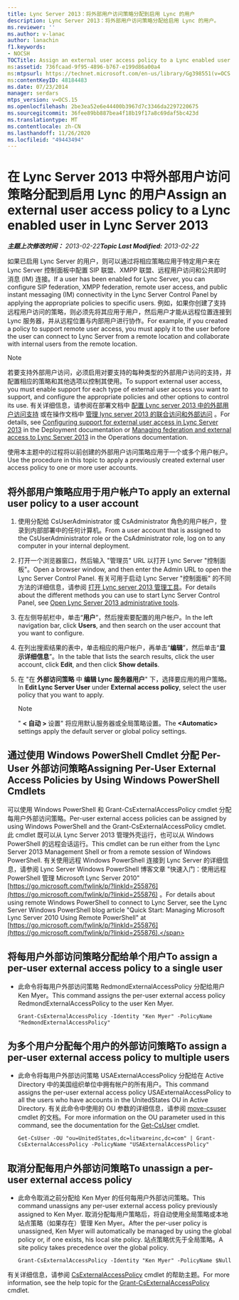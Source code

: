 ```yaml
---
title: Lync Server 2013：将外部用户访问策略分配到启用 Lync 的用户
description: Lync Server 2013：将外部用户访问策略分配给启用 Lync 的用户。
ms.reviewer: ''
ms.author: v-lanac
author: lanachin
f1.keywords:
- NOCSH
TOCTitle: Assign an external user access policy to a Lync enabled user
ms:assetid: 736fcaad-9f95-4896-b767-e199d86a00a4
ms:mtpsurl: https://technet.microsoft.com/en-us/library/Gg398551(v=OCS.15)
ms:contentKeyID: 48184483
ms.date: 07/23/2014
manager: serdars
mtps_version: v=OCS.15
ms.openlocfilehash: 2be3ea52e6e44400b3967d7c3346da2297220675
ms.sourcegitcommit: 36fee89bb887bea4f18b19f17a8c69daf5bc423d
ms.translationtype: MT
ms.contentlocale: zh-CN
ms.lasthandoff: 11/26/2020
ms.locfileid: "49443494"
---
```

# <a name="assign-an-external-user-access-policy-to-a-lync-enabled-user-in-lync-server-2013"></a><span data-ttu-id="253a8-103">在 Lync Server 2013 中将外部用户访问策略分配到启用 Lync 的用户</span><span class="sxs-lookup"><span data-stu-id="253a8-103">Assign an external user access policy to a Lync enabled user in Lync Server 2013</span></span>

<div data-xmlns="http://www.w3.org/1999/xhtml">

<div class="topic" data-xmlns="http://www.w3.org/1999/xhtml" data-msxsl="urn:schemas-microsoft-com:xslt" data-cs="https://msdn.microsoft.com/">

<div data-asp="https://msdn2.microsoft.com/asp">



</div>

<div id="mainSection">

<div id="mainBody"><span data-ttu-id="253a8-104">

<span> </span></span><span class="sxs-lookup"><span data-stu-id="253a8-104">

<span> </span></span></span>

<span data-ttu-id="253a8-105">_**主题上次修改时间：** 2013-02-22_</span><span class="sxs-lookup"><span data-stu-id="253a8-105">_**Topic Last Modified:** 2013-02-22_</span></span>

<span data-ttu-id="253a8-106">如果已启用 Lync Server 的用户，则可以通过将相应策略应用于特定用户来在 Lync Server 控制面板中配置 SIP 联盟、XMPP 联盟、远程用户访问和公共即时消息 (IM) 连接。</span><span class="sxs-lookup"><span data-stu-id="253a8-106">If a user has been enabled for Lync Server, you can configure SIP federation, XMPP federation, remote user access, and public instant messaging (IM) connectivity in the Lync Server Control Panel by applying the appropriate policies to specific users.</span></span> <span data-ttu-id="253a8-107">例如，如果你创建了支持远程用户访问的策略，则必须先将其应用于用户，然后用户才能从远程位置连接到 Lync 服务器，并从远程位置与内部用户进行协作。</span><span class="sxs-lookup"><span data-stu-id="253a8-107">For example, if you created a policy to support remote user access, you must apply it to the user before the user can connect to Lync Server from a remote location and collaborate with internal users from the remote location.</span></span>

<div>


> [!NOTE]  
> <span data-ttu-id="253a8-108">若要支持外部用户访问，必须启用对要支持的每种类型的外部用户访问的支持，并配置相应的策略和其他选项以控制其使用。</span><span class="sxs-lookup"><span data-stu-id="253a8-108">To support external user access, you must enable support for each type of external user access you want to support, and configure the appropriate policies and other options to control its use.</span></span> <span data-ttu-id="253a8-109">有关详细信息，请参阅在部署文档中 <A href="lync-server-2013-configuring-support-for-external-user-access.md">配置 Lync server 2013 中的外部用户访问支持</A> 或在操作文档中 <A href="lync-server-2013-managing-federation-and-external-access-to-lync-server-2013.md">管理 lync server 2013 的联合访问和外部访问</A> 。</span><span class="sxs-lookup"><span data-stu-id="253a8-109">For details, see <A href="lync-server-2013-configuring-support-for-external-user-access.md">Configuring support for external user access in Lync Server 2013</A> in the Deployment documentation or <A href="lync-server-2013-managing-federation-and-external-access-to-lync-server-2013.md">Managing federation and external access to Lync Server 2013</A> in the Operations documentation.</span></span>



</div>

<span data-ttu-id="253a8-110">使用本主题中的过程将以前创建的外部用户访问策略应用于一个或多个用户帐户。</span><span class="sxs-lookup"><span data-stu-id="253a8-110">Use the procedure in this topic to apply a previously created external user access policy to one or more user accounts.</span></span>

<div>

## <a name="to-apply-an-external-user-policy-to-a-user-account"></a><span data-ttu-id="253a8-111">将外部用户策略应用于用户帐户</span><span class="sxs-lookup"><span data-stu-id="253a8-111">To apply an external user policy to a user account</span></span>

1.  <span data-ttu-id="253a8-112">使用分配给 CsUserAdministrator 或 CsAdministrator 角色的用户帐户，登录到内部部署中的任何计算机。</span><span class="sxs-lookup"><span data-stu-id="253a8-112">From a user account that is assigned to the CsUserAdministrator role or the CsAdministrator role, log on to any computer in your internal deployment.</span></span>

2.  <span data-ttu-id="253a8-113">打开一个浏览器窗口，然后输入 "管理员" URL 以打开 Lync Server "控制面板"。</span><span class="sxs-lookup"><span data-stu-id="253a8-113">Open a browser window, and then enter the Admin URL to open the Lync Server Control Panel.</span></span> <span data-ttu-id="253a8-114">有关可用于启动 Lync Server "控制面板" 的不同方法的详细信息，请参阅 [打开 Lync server 2013 管理工具](lync-server-2013-open-lync-server-administrative-tools.md)。</span><span class="sxs-lookup"><span data-stu-id="253a8-114">For details about the different methods you can use to start Lync Server Control Panel, see [Open Lync Server 2013 administrative tools](lync-server-2013-open-lync-server-administrative-tools.md).</span></span>

3.  <span data-ttu-id="253a8-115">在左侧导航栏中，单击“**用户**”，然后搜索要配置的用户帐户。</span><span class="sxs-lookup"><span data-stu-id="253a8-115">In the left navigation bar, click **Users**, and then search on the user account that you want to configure.</span></span>

4.  <span data-ttu-id="253a8-116">在列出搜索结果的表中，单击相应的用户帐户，再单击“**编辑**”，然后单击“**显示详细信息**”。</span><span class="sxs-lookup"><span data-stu-id="253a8-116">In the table that lists the search results, click the user account, click **Edit**, and then click **Show details**.</span></span>

5.  <span data-ttu-id="253a8-117">在 "在 **外部访问策略** 中 **编辑 Lync 服务器用户**" 下，选择要应用的用户策略。</span><span class="sxs-lookup"><span data-stu-id="253a8-117">In **Edit Lync Server User** under **External access policy**, select the user policy that you want to apply.</span></span>
    
    <div>
    

    > [!NOTE]  
    > <span data-ttu-id="253a8-118">" <STRONG> &lt; 自动 &gt; </STRONG>设置" 将应用默认服务器或全局策略设置。</span><span class="sxs-lookup"><span data-stu-id="253a8-118">The <STRONG>&lt;Automatic&gt;</STRONG> settings apply the default server or global policy settings.</span></span>

    
    </div>

</div>

<div>

## <a name="assigning-per-user-external-access-policies-by-using-windows-powershell-cmdlets"></a><span data-ttu-id="253a8-119">通过使用 Windows PowerShell Cmdlet 分配 Per-User 外部访问策略</span><span class="sxs-lookup"><span data-stu-id="253a8-119">Assigning Per-User External Access Policies by Using Windows PowerShell Cmdlets</span></span>

<span data-ttu-id="253a8-120">可以使用 Windows PowerShell 和 Grant-CsExternalAccessPolicy cmdlet 分配每用户外部访问策略。</span><span class="sxs-lookup"><span data-stu-id="253a8-120">Per-user external access policies can be assigned by using Windows PowerShell and the Grant-CsExternalAccessPolicy cmdlet.</span></span> <span data-ttu-id="253a8-121">此 cmdlet 既可以从 Lync Server 2013 管理外壳运行，也可以从 Windows PowerShell 的远程会话运行。</span><span class="sxs-lookup"><span data-stu-id="253a8-121">This cmdlet can be run either from the Lync Server 2013 Management Shell or from a remote session of Windows PowerShell.</span></span> <span data-ttu-id="253a8-122">有关使用远程 Windows PowerShell 连接到 Lync Server 的详细信息，请参阅 Lync Server Windows PowerShell 博客文章 "快速入门：使用远程 PowerShell 管理 Microsoft Lync Server 2010" [https://go.microsoft.com/fwlink/p/?linkId=255876](https://go.microsoft.com/fwlink/p/?linkid=255876) 。</span><span class="sxs-lookup"><span data-stu-id="253a8-122">For details about using remote Windows PowerShell to connect to Lync Server, see the Lync Server Windows PowerShell blog article "Quick Start: Managing Microsoft Lync Server 2010 Using Remote PowerShell" at [https://go.microsoft.com/fwlink/p/?linkId=255876](https://go.microsoft.com/fwlink/p/?linkid=255876).</span></span>

<div>

## <a name="to-assign-a-per-user-external-access-policy-to-a-single-user"></a><span data-ttu-id="253a8-123">将每用户外部访问策略分配给单个用户</span><span class="sxs-lookup"><span data-stu-id="253a8-123">To assign a per-user external access policy to a single user</span></span>

  - <span data-ttu-id="253a8-124">此命令将每用户外部访问策略 RedmondExternalAccessPolicy 分配给用户 Ken Myer。</span><span class="sxs-lookup"><span data-stu-id="253a8-124">This command assigns the per-user external access policy RedmondExternalAccessPolicy to the user Ken Myer.</span></span>
    
        Grant-CsExternalAccessPolicy -Identity "Ken Myer" -PolicyName "RedmondExternalAccessPolicy"

</div>

<div>

## <a name="to-assign-a-per-user-external-access-policy-to-multiple-users"></a><span data-ttu-id="253a8-125">为多个用户分配每个用户的外部访问策略</span><span class="sxs-lookup"><span data-stu-id="253a8-125">To assign a per-user external access policy to multiple users</span></span>

  - <span data-ttu-id="253a8-126">此命令将每用户外部访问策略 USAExternalAccessPolicy 分配给在 Active Directory 中的美国组织单位中拥有帐户的所有用户。</span><span class="sxs-lookup"><span data-stu-id="253a8-126">This command assigns the per-user external access policy USAExternalAccessPolicy to all the users who have accounts in the UnitedStates OU in Active Directory.</span></span> <span data-ttu-id="253a8-127">有关此命令中使用的 OU 参数的详细信息，请参阅 [move-csuser](https://docs.microsoft.com/powershell/module/skype/Get-CsUser) cmdlet 的文档。</span><span class="sxs-lookup"><span data-stu-id="253a8-127">For more information on the OU parameter used in this command, see the documentation for the [Get-CsUser](https://docs.microsoft.com/powershell/module/skype/Get-CsUser) cmdlet.</span></span>
    
        Get-CsUser -OU "ou=UnitedStates,dc=litwareinc,dc=com" | Grant-CsExternalAccessPolicy -PolicyName "USAExternalAccessPolicy"

</div>

<div>

## <a name="to-unassign-a-per-user-external-access-policy"></a><span data-ttu-id="253a8-128">取消分配每用户外部访问策略</span><span class="sxs-lookup"><span data-stu-id="253a8-128">To unassign a per-user external access policy</span></span>

  - <span data-ttu-id="253a8-129">此命令取消之前分配给 Ken Myer 的任何每用户外部访问策略。</span><span class="sxs-lookup"><span data-stu-id="253a8-129">This command unassigns any per-user external access policy previously assigned to Ken Myer.</span></span> <span data-ttu-id="253a8-130">取消分配每用户策略后，将自动使用全局策略或本地站点策略（如果存在）管理 Ken Myer。</span><span class="sxs-lookup"><span data-stu-id="253a8-130">After the per-user policy is unassigned, Ken Myer will automatically be managed by using the global policy or, if one exists, his local site policy.</span></span> <span data-ttu-id="253a8-131">站点策略优先于全局策略。</span><span class="sxs-lookup"><span data-stu-id="253a8-131">A site policy takes precedence over the global policy.</span></span>
    
        Grant-CsExternalAccessPolicy -Identity "Ken Myer" -PolicyName $Null

</div>

<span data-ttu-id="253a8-132">有关详细信息，请参阅 [CsExternalAccessPolicy](https://docs.microsoft.com/powershell/module/skype/Grant-CsExternalAccessPolicy) cmdlet 的帮助主题。</span><span class="sxs-lookup"><span data-stu-id="253a8-132">For more information, see the help topic for the [Grant-CsExternalAccessPolicy](https://docs.microsoft.com/powershell/module/skype/Grant-CsExternalAccessPolicy) cmdlet.</span></span>

<span data-ttu-id="253a8-133"></div>

</div>

<span> </span>

</div>

</div>

</span><span class="sxs-lookup"><span data-stu-id="253a8-133"></div>

</div>

<span> </span>

</div>

</div>

</span></span></div>

